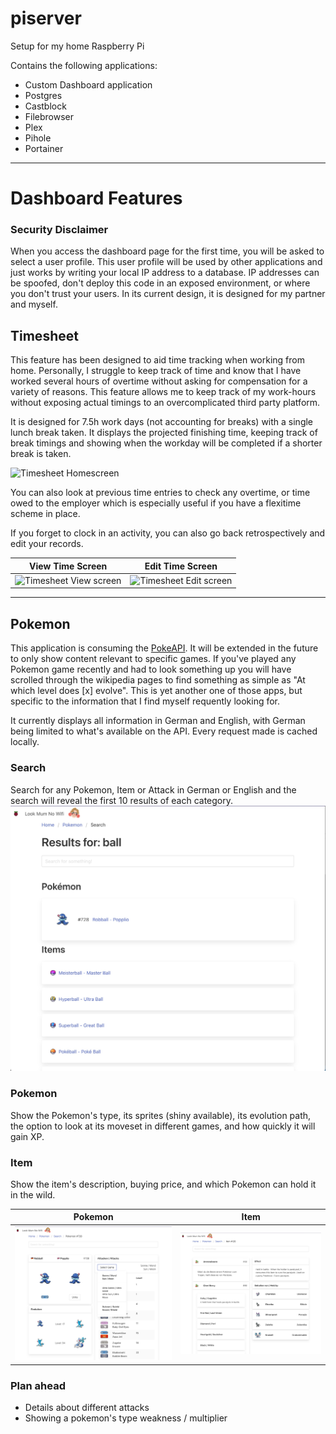 # piserver

Setup for my home Raspberry Pi

Contains the following applications:

- Custom Dashboard application
- Postgres
- Castblock
- Filebrowser
- Plex
- Pihole
- Portainer

---

# Dashboard Features

### Security Disclaimer

When you access the dashboard page for the first time, you will be asked to select a user profile. This user profile will be used by other applications and just works by writing your local IP address to a database. IP addresses can be spoofed, don't deploy this code in an exposed environment, or where you don't trust your users.
In its current design, it is designed for my partner and myself.

## Timesheet

This feature has been designed to aid time tracking when working from home. Personally, I struggle to keep track of time and know that I have worked several hours of overtime without asking for compensation for a variety of reasons. This feature allows me to keep track of my work-hours without
exposing actual timings to an overcomplicated third party platform.

It is designed for 7.5h work days (not accounting for breaks) with a single lunch break taken. It displays the projected finishing time, keeping track of break timings and showing when the workday will be completed if a shorter break is taken.

![Timesheet Homescreen](./.github/screenshots/timesheet_home.jpg)

You can also look at previous time entries to check any overtime, or time owed to the employer which is especially useful if you have a flexitime scheme in place.

If you forget to clock in an activity, you can also go back retrospectively and edit your records.

|                          View Time Screen                          |                          Edit Time Screen                          |
| :----------------------------------------------------------------: | :----------------------------------------------------------------: |
| ![Timesheet View screen](./.github/screenshots/timesheet_view.jpg) | ![Timesheet Edit screen](./.github/screenshots/timesheet_edit.jpg) |

---

## Pokemon

This application is consuming the [PokeAPI](https://pokeapi.co/docs/v2#pokemon-section). It will be extended in the future to only show content relevant to specific games. If you've played any Pokemon game recently and had to look something up you will have scrolled through the wikipedia pages to find something as simple as "At which level does [x] evolve". This is yet another one of those apps, but specific to the information that I find myself requently looking for.

It currently displays all information in German and English, with German being limited to what's available on the API. Every request made is cached locally.

### Search

Search for any Pokemon, Item or Attack in German or English and the search will reveal the first 10 results of each category.
![Search](./.github/screenshots/pokemon_search.jpg)

### Pokemon

Show the Pokemon's type, its sprites (shiny available), its evolution path, the option to look at its moveset in different games, and how quickly it will gain XP.

### Item

Show the item's description, buying price, and which Pokemon can hold it in the wild.

|                             Pokemon                              |                               Item                               |
| :--------------------------------------------------------------: | :--------------------------------------------------------------: |
| ![Timesheet View screen](./.github/screenshots/pokemon_pkmn.jpg) | ![Timesheet Edit screen](./.github/screenshots/pokemon_item.jpg) |

### Plan ahead

- Details about different attacks
- Showing a pokemon's type weakness / multiplier
